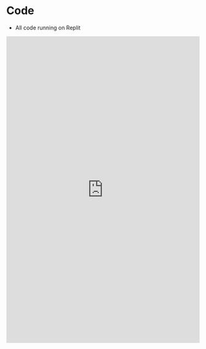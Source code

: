 # Code

- All code running on Replit

<iframe frameborder="0" width="100%" height="800px" src="https://replit.com/@SamhithaDuggira/sam-tri3#challenges/Menu.java">
